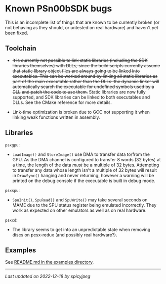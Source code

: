 
# Known PSn00bSDK bugs

This is an incomplete list of things that are known to be currently broken (or
not behaving as they should, or untested on real hardware) and haven't yet been
fixed.

## Toolchain

- ~~It is currently not possible to link static libraries (including the SDK~~
  ~~libraries themselves) with DLLs, since the build scripts currently assume~~
  ~~that static library object files are always going to be linked into~~
  ~~executables. This can be worked around by linking all static libraries as~~
  ~~part of the main executable rather than the DLLs: the dynamic linker will~~
  ~~automatically search the executable for undefined symbols used by a DLL~~
  ~~and patch the code to use them.~~ Static libraries are now fully supported,
  and SDK libraries can be linked to both executables and DLLs. See the CMake
  reference for more details.

- Link-time optimization is broken due to GCC not supporting it when linking
  weak functions written in assembly.

## Libraries

`psxgpu`:

- `LoadImage()` and `StoreImage()` use DMA to transfer data to/from the GPU.
  As the DMA channel is configured to transfer 8 words (32 bytes) at a time,
  the length of the data *must* be a multiple of 32 bytes. Attempting to
  transfer any data whose length isn't a multiple of 32 bytes will result in
  `DrawSync()` hanging and never returning, however a warning will be printed
  on the debug console if the executable is built in debug mode.

`psxspu`:

- `SpuInit()`, `SpuRead()` and `SpuWrite()` may take several seconds on MAME
  due to the SPU status register being emulated incorrectly. They work as
  expected on other emulators as well as on real hardware.

`psxcd`:

- The library seems to get into an unpredictable state when removing discs on
  pcsx-redux (and possibly real hardware?).

## Examples

See [README.md in the examples directory](../examples/README.md#examples-summary).

-----------------------------------------
_Last updated on 2022-12-18 by spicyjpeg_
